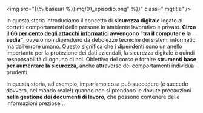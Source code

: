 <img src="{{% baseurl %}}img/01_episodio.png" %}}" class="imgtitle" /><br/>

In questa storia introduciamo il concetto di <b>sicurezza digitale</b> legato ai corretti comportamenti delle persone in ambiente lavorativo e privato. <b>Circa <a href="https://www.social-engineer.org/social-engineering/social-engineering-infographic/">il 66 per cento degli attacchi informatici</a> avvengono "tra il computer e la sedia"</b>, ovvero non dipendono da debolezze tecniche dei sistemi informatici ma dall’errore umano. Questo significa che i dipendenti sono un anello importante per la protezione dei dati aziendali, la sicurezza digitale è quindi responsabilità di ognuno di noi. Obiettivo del corso è fornire <b>strumenti base per aumentare la sicurezza</b>, anche attraverso dei comportamenti individuali prudenti. 

In questa storia, ad esempio, impariamo cosa può succedere (e succede davvero, nel mondo reale!) quando non si prendono le dovute precauzioni <b>nella gestione dei documenti di lavoro</b>, che possono contenere delle informazioni preziose... 